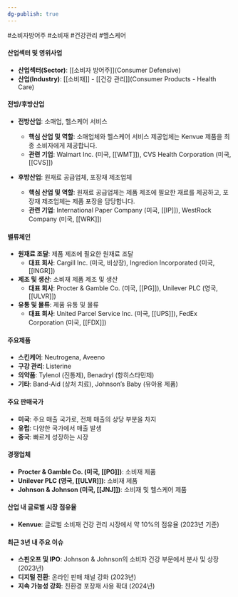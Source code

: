 ```yaml
---
dg-publish: true
---
```

#소비자방어주 #소비재 #건강관리 #헬스케어 


#### 산업섹터 및 영위사업

- **산업섹터(Sector)**: [[소비자 방어주]](Consumer Defensive)
- **산업(Industry)**: [[소비재]] - [[건강 관리]](Consumer Products - Health Care)

#### 전방/후방산업

- **전방산업**: 소매업, 헬스케어 서비스
    - **핵심 산업 및 역할**: 소매업체와 헬스케어 서비스 제공업체는 Kenvue 제품을 최종 소비자에게 제공합니다.
    - **관련 기업**: Walmart Inc. (미국, [[WMT]]), CVS Health Corporation (미국, [[CVS]])
      
- **후방산업**: 원재료 공급업체, 포장재 제조업체
    - **핵심 산업 및 역할**: 원재료 공급업체는 제품 제조에 필요한 재료를 제공하고, 포장재 제조업체는 제품 포장을 담당합니다.
    - **관련 기업**: International Paper Company (미국, [[IP]]), WestRock Company (미국, [[WRK]])

#### 밸류체인

- **원재료 조달**: 제품 제조에 필요한 원재료 조달
    - **대표 회사**: Cargill Inc. (미국, 비상장), Ingredion Incorporated (미국, [[INGR]])
- **제조 및 생산**: 소비재 제품 제조 및 생산
    - **대표 회사**: Procter & Gamble Co. (미국, [[PG]]), Unilever PLC (영국, [[ULVR]])
- **유통 및 물류**: 제품 유통 및 물류
    - **대표 회사**: United Parcel Service Inc. (미국, [[UPS]]), FedEx Corporation (미국, [[FDX]])

#### 주요제품

- **스킨케어**: Neutrogena, Aveeno
- **구강 관리**: Listerine
- **의약품**: Tylenol (진통제), Benadryl (항히스타민제)
- **기타**: Band-Aid (상처 치료), Johnson’s Baby (유아용 제품)

#### 주요 판매국가

- **미국**: 주요 매출 국가로, 전체 매출의 상당 부분을 차지
- **유럽**: 다양한 국가에서 매출 발생
- **중국**: 빠르게 성장하는 시장

#### 경쟁업체

- **Procter & Gamble Co. (미국, [[PG]])**: 소비재 제품
- **Unilever PLC (영국, [[ULVR]])**: 소비재 제품
- **Johnson & Johnson (미국, [[JNJ]])**: 소비재 및 헬스케어 제품

#### 산업 내 글로벌 시장 점유율

- **Kenvue**: 글로벌 소비재 건강 관리 시장에서 약 10%의 점유율 (2023년 기준)

#### 최근 3년 내 주요 이슈

- **스핀오프 및 IPO**: Johnson & Johnson의 소비자 건강 부문에서 분사 및 상장 (2023년)
- **디지털 전환**: 온라인 판매 채널 강화 (2023년)
- **지속 가능성 강화**: 친환경 포장재 사용 확대 (2024년)